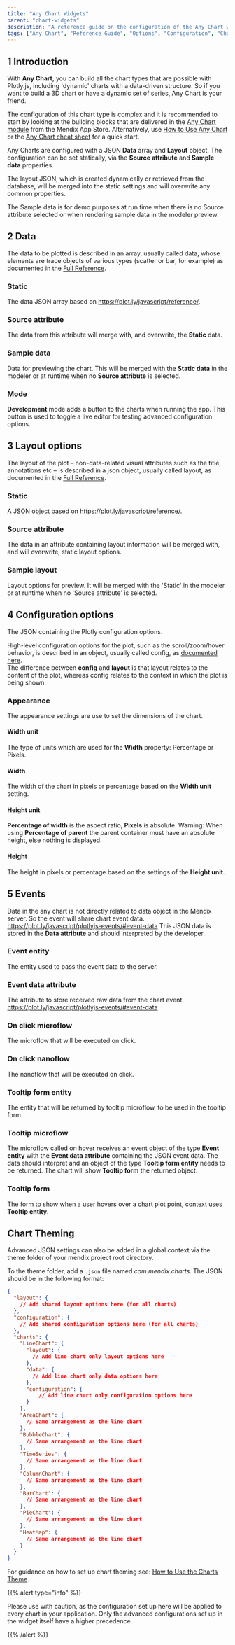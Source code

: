 ```yaml
---
title: "Any Chart Widgets"
parent: "chart-widgets"
description: "A reference guide on the configuration of the Any Chart widget to pass the correct values to plotly. This enables you to draw a wide variety of charts"
tags: ["Any Chart", "Reference Guide", "Options", "Configuration", "Charts"]
---
```


## 1 Introduction

With **Any Chart**, you can build all the chart types that are possible with Plotly.js, including 'dynamic' charts with a data-driven structure. So if you want to build a 3D chart or have a dynamic set of series, Any Chart is your friend.

The configuration of this chart type is complex and it is recommended to start by looking at the building blocks that are delivered in the [Any Chart module](https://appstore.home.mendix.com/link/app/106517/) from the Mendix App Store. Alternatively, use [How to Use Any Chart](/howto/extensibility/charts-any-usage) or the [Any Chart cheat sheet](charts-any-cheat-sheet) for a quick start.

Any Charts are configured with a JSON **Data** array and **Layout** object. The configuration can be set statically, via the **Source attribute** and **Sample data** properties.

The layout JSON, which is created dynamically or retrieved from the database, will be merged into the static settings and will overwrite any common properties.

The Sample data is for demo purposes at run time when there is no Source attribute selected or when rendering sample data in the modeler preview.

## 2 Data

The data to be plotted is described in an array, usually called data, whose elements are trace objects of various types (scatter or bar, for example) as documented in the [Full Reference](https://plot.ly/javascript/reference).

### Static

The data JSON array based on https://plot.ly/javascript/reference/.

### Source attribute

The data from this attribute will merge with, and overwrite, the **Static** data.

### Sample data

Data for previewing the chart. This will be merged with the **Static data** in the modeler or at runtime when no **Source attribute** is selected.

### Mode

**Development** mode adds a button to the charts when running the app. This button is used to toggle a live editor for testing advanced configuration options.

## 3 Layout options

The layout of the plot – non-data-related visual attributes such as the title, annotations etc – is described in a json object, usually called layout, as documented in the [Full Reference](https://plot.ly/javascript/reference/#layout).

### Static

A JSON object based on https://plot.ly/javascript/reference/.

### Source attribute

The data in an attribute containing layout information will be merged with, and will overwrite, static layout options.

### Sample layout

Layout options for preview. It will be merged with the 'Static' in the modeler or at runtime when no 'Source attribute' is selected.

## 4 Configuration options

The JSON containing the Plotly configuration options.

High-level configuration options for the plot, such as the scroll/zoom/hover behavior, is described in an object, usually called config, as [documented here](https://plot.ly/javascript/configuration-options).  
The difference between **config** and **layout** is that layout relates to the content of the plot, whereas config relates to the context in which the plot is being shown.

### Appearance

The appearance settings are use to set the dimensions of the chart.

#### Width unit

The type of units which are used for the **Width** property: Percentage or Pixels.

#### Width

The width of the chart in pixels or percentage based on the **Width unit** setting.

#### Height unit

**Percentage of width** is the aspect ratio, **Pixels** is absolute. Warning: When using **Percentage of parent** the parent container must have an absolute height, else nothing is displayed.

#### Height

The height in pixels or percentage based on the settings of the **Height unit**.

## 5 Events

Data in the any chart is not directly related to data object in the Mendix server. So the event will share chart event data. https://plot.ly/javascript/plotlyjs-events/#event-data
This JSON data is stored in the **Data attribute** and should interpreted by the developer.

### Event entity
The entity used to pass the event data to the server.

### Event data attribute
The attribute to store received raw data from the chart event. https://plot.ly/javascript/plotlyjs-events/#event-data

### On click microflow
The microflow that will be executed on click.

### On click nanoflow
The nanoflow that will be executed on click.

### Tooltip form entity
The entity that will be returned by tooltip microflow, to be used in the tooltip form.

### Tooltip microflow
The microflow called on hover receives an event object of the type **Event entity** with the **Event data attribute** containing the JSON event data. The data should interpret and an object of the type **Tooltip form entity** needs to be returned. The chart will show **Tooltip form** the returned object.

### Tooltip form
The form to show when a user hovers over a chart plot point, context uses **Tooltip entity**.

## Chart Theming

Advanced JSON settings can also be added in a global context via the theme folder of your mendix project root directory.

To the theme folder, add a `.json` file named *com.mendix.charts*. The JSON should be in the following format:

``` json
{
  "layout": {
    // Add shared layout options here (for all charts)
  },
  "configuration": {
    // Add shared configuration options here (for all charts)
  },
  "charts": {
    "LineChart": {
      "layout": {
        // Add line chart only layout options here
      },
      "data": {
        // Add line chart only data options here
      },
      "configuration": {
          // Add line chart only configuration options here
      }
    },
    "AreaChart": {
      // Same arrangement as the line chart
    },
    "BubbleChart": {
      // Same arrangement as the line chart
    },
    "TimeSeries": {
      // Same arrangement as the line chart
    },
    "ColumnChart": {
      // Same arrangement as the line chart
    },
    "BarChart": {
      // Same arrangement as the line chart
    },
    "PieChart": {
      // Same arrangement as the line chart
    },
    "HeatMap": {
      // Same arrangement as the line chart
    }
  }
}
```

For guidance on how to set up chart theming see: [How to Use the Charts Theme](/howto/extensibility/charts-theme).

{{% alert type="info" %}}

Please use with caution, as the configuration set up here will be applied to every chart in your application. Only the advanced configurations set up in the widget itself have a higher precedence.

{{% /alert %}}

